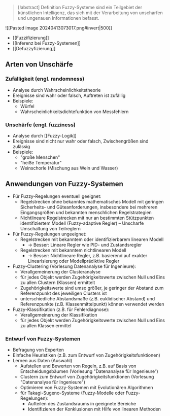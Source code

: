 > [!abstract] Definition
> Fuzzy-Systeme sind ein Teilgebiet der künstlichen Intelligenz, das sich mit der Verarbeitung von unscharfen und ungenauen Informationen befasst.

![[Pasted image 20240413073017.png#invert|500]]
- [[Fuzzifizierung]]
- [[Inferenz bei Fuzzy-Systemen]]
- [[Defuzzyfizierung]]
## Arten von Unschärfe
### Zufälligkeit (engl. randomness)
- Analyse durch Wahrscheinlichkeitstheorie
- Ereignisse sind wahr oder falsch, Auftreten ist zufällig 
- Beispiele: 
	- Würfel 
	- Wahrscheinlichkeitsdichtefunktion von Messfehlern
### Unschärfe (engl. fuzziness)
- Analyse durch [[Fuzzy-Logik]]
- Ereignisse sind nicht nur wahr oder falsch, Zwischengrößen sind zulässig
- Beispiele: 
	- "große Menschen"
	- "heiße Temperatur"
	- Weinschorle (Mischung aus Wein und Wasser)
## Anwendungen von Fuzzy-Systemen
- Für Fuzzy-Regelungen eventuell geeignet: 
	- Regelstrecken ohne bekanntes mathematisches Modell mit geringen Sicherheits- und Güteanforderungen, insbesondere bei mehreren Eingangsgrößen und bekannten menschlichen Regelstrategien 
	- Nichtlineare Regelstrecken mit nur an bestimmten Stützpunkten identifiziertem Modell (Fuzzy-adaptive Regler) – Unscharfe Umschaltung von Teilreglern 
- Für Fuzzy-Regelungen ungeeignet:
	- Regelstrecken mit bekanntem oder identifizierbarem linearen Modell 
		- -> Besser: Lineare Regler wie PID- und Zustandsregler
	- Regelstrecken mit bekanntem nichtlinearen Modell 
		- -> Besser: Nichtlineare Regler, z.B. basierend auf exakter Linearisierung oder Modellprädiktive Regler
- Fuzzy-Clustering (Vorlesung Datenanalyse für Ingenieure): 
	- Verallgemeinerung der Clusteranalyse 
	- für jedes Objekt werden Zugehörigkeitswerte zwischen Null und Eins zu allen Clustern (Klassen) ermittelt 
	- Zugehörigkeitswerte sind umso größer, je geringer der Abstand zum Referenzpunkt des jeweiligen Clusters ist 
	- unterschiedliche Abstandsmaße (z.B. euklidischer Abstand) und Referenzpunkte (z.B. Klassenmittelpunkt) können verwendet werden 
- Fuzzy-Klassifikation (z.B. für Fehlerdiagnose): 
	- Verallgemeinerung der Klassifikation 
	- für jedes Objekt werden Zugehörigkeitswerte zwischen Null und Eins zu allen Klassen ermittel
### Entwurf von Fuzzy-Systemen
- Befragung von Experten 
- Einfache Heuristiken (z.B. zum Entwurf von Zugehörigkeitsfunktionen) 
- Lernen aus Daten (Auswahl) 
	- Aufstellen und Bewerten von Regeln, z.B. auf Basis von Entscheidungsbäumen (Vorlesung "Datenanalyse für Ingenieure“) 
	- Clustern zum Entwurf von Zugehörigkeitsfunktionen (Vorlesung "Datenanalyse für Ingenieure") 
	- Optimieren von Fuzzy-Systemen mit Evolutionären Algorithmen 
	- für Takagi-Sugeno-Systeme (Fuzzy-Modelle oder Fuzzy-Regelungen): 
		- Aufteilen des Zustandsraums in geeignete Bereiche 
		- Identifizieren der Konklusionen mit Hilfe von linearen Methoden